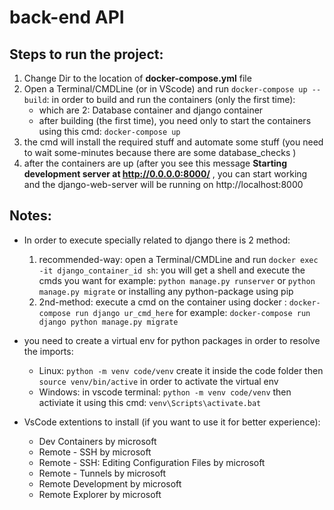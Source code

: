 # back-end API


## Steps to run the project:
1. Change Dir to the location of **docker-compose.yml** file
2. Open a Terminal/CMDLine (or in VScode) and run `docker-compose up --build`: in order to build and run the containers (only the first time):
   - which are 2: Database container and django container
   - after building (the first time), you need only to start the containers using this cmd: `docker-compose up`
3. the cmd will install the required stuff and automate some stuff (you need to wait some-minutes because there are some database_checks )
4. after the containers are up (after you see this message **Starting development server at http://0.0.0.0:8000/** , you can start working and the django-web-server will be running on http://localhost:8000
## Notes:
- In order to execute specially related to django there is 2 method:
   1. recommended-way: open a Terminal/CMDLine and run `docker exec -it django_container_id sh`: you will get a shell and execute the cmds you want for example: `python manage.py runserver` or `python manage.py migrate` or installing any python-package using pip
   2. 2nd-method: execute a cmd on the container using docker  : `docker-compose run django ur_cmd_here` for example: `docker-compose run django python manage.py migrate`
- you need to create a virtual env for python packages in order to resolve the imports:
   - Linux: `python -m venv code/venv` create it inside the code folder then `source venv/bin/active` in order to activate the virtual env
   - Windows: in vscode terminal: `python -m venv code/venv` then activiate it using this cmd: `venv\Scripts\activate.bat`

- VsCode extentions to install (if you want to use it for better experience):
   - Dev Containers by microsoft
   - Remote - SSH by microsoft
   - Remote - SSH: Editing Configuration Files by microsoft
   - Remote - Tunnels by microsoft
   - Remote Development by microsoft
   - Remote Explorer by microsoft
